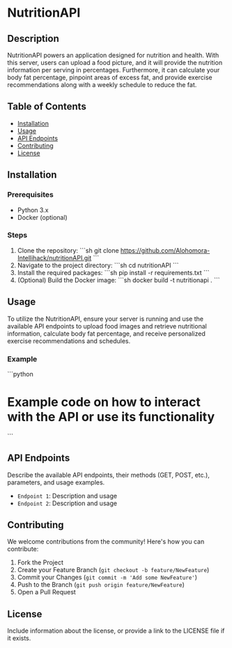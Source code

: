 # NutritionAPI

## Description

NutritionAPI powers an application designed for nutrition and health. With this server, users can upload a food picture, and it will provide the nutrition information per serving in percentages. Furthermore, it can calculate your body fat percentage, pinpoint areas of excess fat, and provide exercise recommendations along with a weekly schedule to reduce the fat.

## Table of Contents

- [Installation](#installation)
- [Usage](#usage)
- [API Endpoints](#api-endpoints)
- [Contributing](#contributing)
- [License](#license)

## Installation

### Prerequisites

- Python 3.x
- Docker (optional)

### Steps

1. Clone the repository:
   \```sh
   git clone https://github.com/Alohomora-Intellihack/nutritionAPI.git
   \```
2. Navigate to the project directory:
   \```sh
   cd nutritionAPI
   \```
3. Install the required packages:
   \```sh
   pip install -r requirements.txt
   \```
4. (Optional) Build the Docker image:
   \```sh
   docker build -t nutritionapi .
   \```

## Usage

To utilize the NutritionAPI, ensure your server is running and use the available API endpoints to upload food images and retrieve nutritional information, calculate body fat percentage, and receive personalized exercise recommendations and schedules.

### Example

\```python
# Example code on how to interact with the API or use its functionality
\```

## API Endpoints

Describe the available API endpoints, their methods (GET, POST, etc.), parameters, and usage examples.

- `Endpoint 1`: Description and usage
- `Endpoint 2`: Description and usage

## Contributing

We welcome contributions from the community! Here's how you can contribute:

1. Fork the Project
2. Create your Feature Branch (`git checkout -b feature/NewFeature`)
3. Commit your Changes (`git commit -m 'Add some NewFeature'`)
4. Push to the Branch (`git push origin feature/NewFeature`)
5. Open a Pull Request

## License

Include information about the license, or provide a link to the LICENSE file if it exists.
